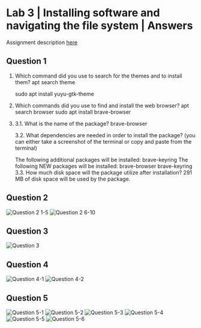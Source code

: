 # Lab 3 | Installing software and navigating the file system | Answers
Assignment description [here](https://raw.githubusercontent.com/ra559/cis106/main/labs/lab3.md)

## Question 1
1. Which command did you use to search for the themes and to install them?
   apt search theme

   sudo apt install yuyu-gtk-theme

2. Which commands did you use to find and install the web browser?
   apt search browser
   sudo apt install brave-browser

3. 3.1. What is the name of the package?
    brave-browser

    3.2. What dependencies are needed in order to install the package? (you can either take a screenshot of the terminal or copy and paste from the terminal)
    
    The following additional packages will be installed:
    brave-keyring
    The following NEW packages will be installed:
    brave-browser brave-keyring
    3.3. How much disk space will the package utilize after installation?
    291 MB of disk space will be used by the package.

## Question 2
![Question 2 1-5](/imgs/lab3imgs/lab3Q2%201-5.png)
![Question 2 6-10](/imgs/lab3imgs/lab3Q2%206-10.png)
## Question 3
![Question 3](/imgs/lab3imgs/lab3Q3.png)
## Question 4
![Question 4-1](/imgs/lab3imgs/lab3Q4-1.png)
![Question 4-2](/imgs/lab3imgs/lab3Q4-2.png)
## Question 5
![Question 5-1](/imgs/lab3imgs/lab3Q5-1.png)
![Question 5-2](/imgs/lab3imgs/lab3Q5-2.png)
![Question 5-3](/imgs/lab3imgs/lab3Q5-3.png)
![Question 5-4](/imgs/lab3imgs/lab3Q5-4.png)
![Question 5-5](/imgs/lab3imgs/lab3Q5-5.png)
![Question 5-6](/imgs/lab3imgs/lab3Q5-6.png)
